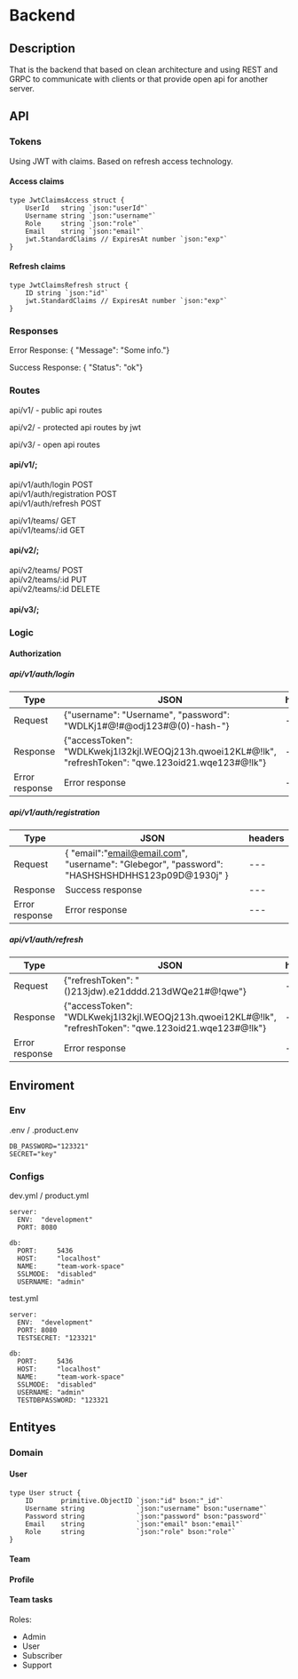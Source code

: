 # Backend

## Description
<p>That is the backend that based on clean architecture and using REST and GRPC to communicate with clients or that provide open api for another server.</p>

## API

### Tokens
<p>Using JWT with claims. Based on refresh access technology.</p>

#### Access claims

```
type JwtClaimsAccess struct {
	UserId   string `json:"userId"`
	Username string `json:"username"`
	Role     string `json:"role"`
	Email    string `json:"email"`
	jwt.StandardClaims // ExpiresAt number `json:"exp"`
}
```

#### Refresh claims

```
type JwtClaimsRefresh struct {
	ID string `json:"id"`
	jwt.StandardClaims // ExpiresAt number `json:"exp"`
}
```

### Responses
<p>Error Response: { "Message": "Some info."}</p>
<p>Success Response: { "Status": "ok"}</p>

### Routes
<p>api/v1/ - public api routes</p>
<p>api/v2/ - protected api routes by jwt</p>
<p>api/v3/ - open api routes</p>

#### api/v1/;
api/v1/auth/login POST<br>
api/v1/auth/registration POST<br>
api/v1/auth/refresh POST<br>

api/v1/teams/        GET<br>
api/v1/teams/:id     GET<br>

<!-- api/v1/users/      GET<br>
api/v1/users/getById/:id   GET<br>
api/v1/users/getByEmail/:email   GET<br> -->

#### api/v2/;

api/v2/teams/        POST<br>
api/v2/teams/:id     PUT<br>
api/v2/teams/:id     DELETE<br>

<!-- api/v2/users/:id     PUT<br>
api/v2/users/:id     DELETE<br>

api/v2/teamTasks/    POST<br>
api/v2/teamTasks/    GET<br>
api/v2/teamTasks/:id GET<br>
api/v2/teamTasks/:id PUT<br>
api/v2/teamTasks/:id DELETE<br> -->

#### api/v3/;

### Logic

#### Authorization

##### api/v1/auth/login
Type | JSON | headers
--- | --- | ---
Request | {"username": "Username", "password": "WDLKj1#@!#@odj123#@(0)-hash-"} | ---
Response | {"accessToken": "WDLKwekj1l32kjl.WEOQj213h.qwoei12KL#@!lk", "refreshToken": "qwe.123oid21.wqe123#@!lk"} | --- 
Error response | Error response | ---

##### api/v1/auth/registration
Type | JSON | headers
--- | --- | ---
Request | { "email":"email@email.com", "username": "Glebegor", "password": "HASHSHSHDHHS123p09D@1930j" } | ---
Response | Success response | ---
Error response | Error response | ---

##### api/v1/auth/refresh
Type | JSON | headers
--- | --- | ---
Request | {"refreshToken": "()213jdw).e21dddd.213dWQe21#@!qwe"} | ---
Response | {"accessToken": "WDLKwekj1l32kjl.WEOQj213h.qwoei12KL#@!lk", "refreshToken": "qwe.123oid21.wqe123#@!lk"} | ---
Error response | Error response | ---

## Enviroment

### Env

.env / .product.env
```
DB_PASSWORD="123321"
SECRET="key"
```

### Configs

dev.yml / product.yml
```
server:
  ENV:  "development"
  PORT: 8080

db:
  PORT:     5436
  HOST:     "localhost"
  NAME:     "team-work-space"
  SSLMODE:  "disabled"
  USERNAME: "admin"
```

test.yml
```
server:
  ENV:  "development"
  PORT: 8080
  TESTSECRET: "123321"

db:
  PORT:     5436
  HOST:     "localhost"
  NAME:     "team-work-space"
  SSLMODE:  "disabled"
  USERNAME: "admin"
  TESTDBPASSWORD: "123321
```
## Entityes

### Domain

#### User

```
type User struct {
	ID       primitive.ObjectID `json:"id" bson:"_id"`
	Username string             `json:"username" bson:"username"`
	Password string             `json:"password" bson:"password"`
	Email    string             `json:"email" bson:"email"`
	Role     string             `json:"role" bson:"role"`
}
```

#### Team

#### Profile

#### Team tasks

Roles:

<ul>
<li>Admin</li>
<li>User</li>
<li>Subscriber</li>
<li>Support</li>
</ul>